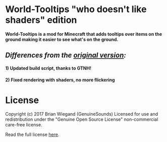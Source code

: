 # World-Tooltips "who doesn't like shaders" edition

**World-Tooltips is a mod for Minecraft that adds tooltips over items on the ground making it easier to see what's on the ground.**

## *Differences from the [original version](https://github.com/GenuineSounds/World-Tooltips/tree/1.7.10):*
#### 1) Updated build script, thanks to GTNH!
#### 2) Fixed rendering with shaders, no more flickering


# License

Copyright (c) 2017 Brian Wiegand (GenuineSounds)
Licensed for use and redistribution under the "Genuine Open Source License" non-commercial care-free license.

Read the full license [here](LICENSE.md).
